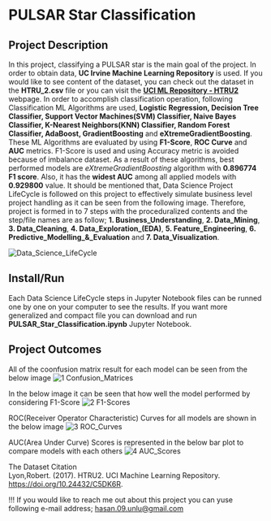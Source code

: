 # PULSAR Star Classification

## Project Description
In this project, classifying a PULSAR star is the main goal of the project. In order to obtain data, **UC Irvine Machine Learning Repository** is used. If you would like to see content of the dataset, you can check out the dataset in the **HTRU_2.csv** file or you can visit the [**UCI ML Repository - HTRU2**](https://archive.ics.uci.edu/dataset/372/htru2) webpage. In order to accomplish classification operation, following Classification ML Algorithms are used, **Logistic Regression, Decision Tree Classifier, Support Vector Machines(SVM) Classifier, Naive Bayes Classifier,  K-Nearest Neighbors(KNN) Classifier, Random Forest Classifier, AdaBoost, GradientBoosting** and **eXtremeGradientBoosting**. These ML Algorithms are evaluated by using **F1-Score**, **ROC Curve** and **AUC** metrics. F1-Score is used and using Accuracy metric is avoided because of imbalance dataset. As a result of these algorithms, best performed models are *eXtremeGradientBoosting* algorithm with **0.896774 F1 score**. Also, it has the **widest AUC** among all applied models with **0.929800** value. It should be mentioned that, Data Science Project LifeCycle is followed on this project to effectively simulate business level project handling as it can be seen from the following image. Therefore, project is formed in to 7 steps with the proceduralized contents and the step/file names are as follow; **1. Business_Understanding**, **2. Data_Mining**, **3. Data_Cleaning**, **4. Data_Exploration_(EDA)**, **5. Feature_Engineering**, **6. Predictive_Modelling_&_Evaluation** and **7. Data_Visualization**.

![Data_Science_LifeCycle](https://github.com/HasanUnlu09/PULSAR_Star_Classification/assets/133260754/3bc1fdb8-90d7-4352-b404-d6ea489f0306)

## Install/Run
Each Data Science LifeCycle steps in Jupyter Notebook files can be runned one by one on your computer to see the results. If you want more generalized and compact file you can download and run **PULSAR_Star_Classification.ipynb** Jupyter Notebook. 

## Project Outcomes

All of the coonfusion matrix result for each model can be seen from the below image
![1  Confusion_Matrices](https://github.com/HasanUnlu09/PULSAR_Star_Classification/assets/133260754/aa19df9e-4634-4b80-a96c-455e70ff0e16)

In the below image it can be seen that how well the model performed by considering F1-Score
![2  F1-Scores](https://github.com/HasanUnlu09/PULSAR_Star_Classification/assets/133260754/14e100f3-fa82-49e3-938c-e871cfb07ada)

ROC(Receiver Operator Characteristic) Curves for all models are shown in the below image
![3  ROC_Curves](https://github.com/HasanUnlu09/PULSAR_Star_Classification/assets/133260754/89ae6628-44ef-4604-93c2-900848f42084)

AUC(Area Under Curve) Scores is represented in the below bar plot to compare models with each others
![4  AUC_Scores](https://github.com/HasanUnlu09/PULSAR_Star_Classification/assets/133260754/cbea7be5-199e-43c3-9d22-bef0ecb94062)

The Dataset Citation  
Lyon,Robert. (2017). HTRU2. UCI Machine Learning Repository. https://doi.org/10.24432/C5DK6R.

!!! If you would like to reach me out about this project you can yuse following e-mail address; hasan.09.unlu@gmail.com
